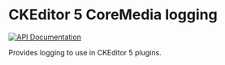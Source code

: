 # CKEditor 5 CoreMedia logging

[![API Documentation][badge:docs:api]][api:ckeditor-plugins]

Provides logging to use in CKEditor 5 plugins.

[badge:docs:api]: <https://img.shields.io/badge/docs-%F0%9F%93%83%20API-informational?style=for-the-badge>
[api:ckeditor-plugins]: <https://coremedia.github.io/ckeditor-plugins/docs/api/modules/ckeditor5_font_mapper.html> "Module ckeditor5-font-mapper"
